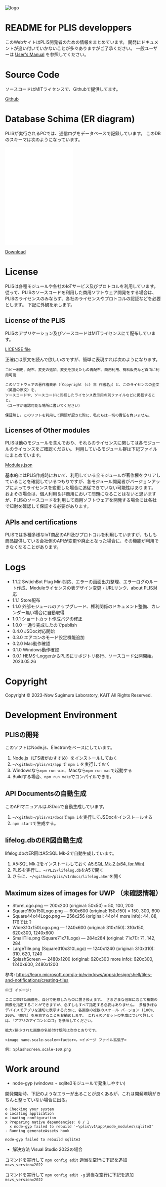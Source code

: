 <img src='https://hiroshi-sugimura.github.io/plis/v1/img/plis_main_yoko_w.png' alt='logo'>

# README for PLIS developpers

このWebサイトはPLIS開発者のための情報をまとめています。
開発にドキュメントが追い付いていかないことが多々ありますがご了承ください。
一般ユーザーは [User's Manual](https://plis.sugi-lab.net) を参照してください。

# Source Code

ソースコードはMITライセンスで、Githubで提供してます。

[Github](https://github.com/Hiroshi-Sugimura/plis)

# Database Schima (ER diagram)

PLISが実行されるPCでは、通信ログをデータベースで記録しています。
このDBのスキーマは次のようになっています。

<embed src='../lifelog.pdf' width='220' height='317'>

[Download](https://github.com/Hiroshi-Sugimura/plis/v1/docs/lifelog.pdf)


# License

PLISは各種モジュールや各社のIoTサービス及びプロトコルを利用しています。
従って、PLISのソースコードを利用した商用ソフトウェア開発をする場合は、PLISのライセンスのみならず、各社のライセンスやプロトコルの認証などを必要とします。
下記に外観を示します。

## License of the PLIS

PLISのアプリケーション及びソースコードはMITライセンスにて配布しています。

[LICENSE file](https://github.com/Hiroshi-Sugimura/plis/LICENSE)

正確には原文を読んで欲しいのですが、簡単に表現すれば次のようになります。

```
コピー利用、配布、変更の追加、変更を加えたもの再配布、商用利用、有料販売など自由に利用可能

このソフトウェアの著作権表示（「Copyright (c) 年 作者名」）と、このライセンスの全文（英語の原文）を、
ソースコードや、ソースコードに同梱したライセンス表示用の別ファイルなどに掲載すること。
（ユーザが確認可能な場所に書いてください）

保証無し。このソフトを利用して問題が起きた際に、私たちは一切の責任を負いません。
```

## Licenses of Other modules

PLISは他のモジュールを含んでおり、それらのライセンスに関しては各モジュールのライセンスをご確認ください。
利用しているモジュール群は下記ファイルにまとめています。

[Modules.json](https://hiroshi-sugimura.github.io/plis/v1/app/src/modules.json)

基本的にはPLIS作成時において、利用している全モジュールが著作権をクリアしていることを確認しているつもりですが、各モジュール開発者がバージョンアップによってライセンスを変更した場合に追従できていない可能性はあります。
およその場合は、個人利用＆非商用において問題になることはないと思いますが、PLISのソースコードを利用して商用ソフトウェアを開発する場合には各社で知財を確認して保証する必要があります。


## APIs and certifications

PLISでは多種多様なIoT商品のAPI及びプロトコルを利用していますが、もしも商品提供している会社側のAPIが変更や廃止となった場合に、その機能が利用できなくなることがあります。


# Logs

- 1.1.2 SwtichBot Plug Mini対応、エラーの画面出力整理、エラーログのルート作成、Moduleライセンスの表デザイン変更・URLリンク、about PLIS対応
- 1.1.1 Store配布
- 1.1.0 外部モジュールのアップグレード、権利関係のドキュメント整備、カレンダー無い場合に自動取得
- 1.0.1 ショートカット作成バグの修正
- 1.0.0 一通り完成したのでpublish
- 0.4.0 JSDoc対応開始
- 0.3.0 エアコンのモード設定機能追加
- 0.2.0 Mac動作確認
- 0.1.0 Windows動作確認
- 0.0.1 HEMS-LoggerからPLISにリポジトリ移行、ソースコード公開開始。2023.05.26

# Copyright

Copyright © 2023-Now Sugimura Laboratory, KAIT All Rights Reserved.


# Development Environment

## PLISの開発

このソフトはNode.js、Electronをベースにしています。

1. Node.js（LTS板がおすすめ）をインストールしておく
2. ```~/<github>/plis/v1/app``` で ```npm i``` を実行しておく
3. Windowsなら```npm run win```、Macなら```npm run mac```で起動する
4. Buildする場合、```npm run make```でコンパイルできる。


## API Documentsの自動生成

このAPIマニュアルはJSDocで自動生成しています。

1. ```~/<github>/plis/v1/docs```で```npm i```を実行してJSDocをインストールする
2. ```npm start```で生成する。

## lifelog.dbのER図自動生成

lifelog.dbのER図はA5:SQL Mk-2で自動生成しています。

1. A5:SQL Mk-2をインストールしておく
[A5:SQL Mk-2 (x64, for Win)](ms-windows-store://pdp/?productid=9NSBB9XTJW86)
2. PLISを実行し、```~/PLIS/lifelog.db```をA5で開く
3. さらに、```~/<github>/plis/v1/docs/lifelog.aSer```を開く


## Maximum sizes of images for UWP （未確認情報）

- StoreLogo.png — 200x200 (original: 50x50) = 50, 100, 200
- Square150x150Logo.png — 600x600 (original: 150x150) = 150, 300, 600
- Square44x44Logo.png — 256x256 (original: 44x44 more info): 44, 88, 176では？
- Wide310x150Logo.png — 1240x600 (original: 310x150): 310x150, 620x300, 1240x600
- SmallTile.png (Square71x71Logo) — 284x284 (original: 71x71): 71, 142, 284
- LargeTile.png (Square310x310Logo) — 1240x1240 (original: 310x310): 310, 620, 1240
- SplashScreen — 2480x1200 (original: 620x300 more info): 620x300, 1240x600, 2480x1200


参考: https://learn.microsoft.com/ja-jp/windows/apps/design/shell/tiles-and-notifications/creating-tiles

```
ロゴ イメージ:

ここに挙げた画像を、自分で用意したものに置き換えます。 さまざまな倍率に応じて複数の画像を指定することができますが、必ずしもすべて指定する必要はありません。 多種多様なデバイスでアプリを適切に表示するために、各画像の複数のスケール バージョン (100%、200%、400%) を用意することをお勧めします。 これらのアセットの生成について詳しくは、「アプリのアイコンとロゴ」を参照してください。

拡大/縮小された画像の名前付け規則は次のとおりです。

<image name.scale-scale><factor>。<イメージ ファイル拡張子>

例: SplashScreen.scale-100.png
```

# Work around

- node-gyp (windows + sqlite3モジュールで発生しやすい)

開発開始時、下記のようなエラーが出ることが良くあるが、これは開発環境がきちんと整っていない場合に出る。

```
o Checking your system
o Locating application
o Loading configuration
x Preparing native dependencies: 0 / 1
  x node-gyp failed to rebuild '~\plis\v1\app\node_modules\sqlite3'
- Running generateAssets hook

node-gyp failed to rebuild sqlite3
```

- 解決方法
Visual Studio 2022の場合

コマンドを実行して
```npm config edit```
適当な空行に下記を追加
```msvs_version=2022```

コマンドを実行して
```npm config edit -g```
適当な空行に下記を追加
```msvs_version=2022```
